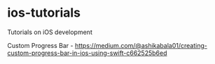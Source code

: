 # ios-tutorials
Tutorials on iOS development

Custom Progress Bar - https://medium.com/@ashikabala01/creating-custom-progress-bar-in-ios-using-swift-c662525b6ed
